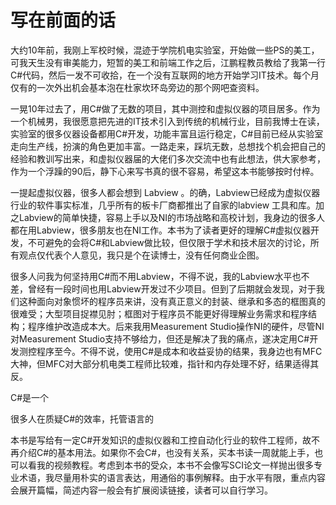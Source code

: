 # 写在前面的话

大约10年前，我刚上军校时候，混迹于学院机电实验室，开始做一些PS的美工，可我天生没有审美能力，短暂的美工和前端工作之后，江鹏程教员教给了我第一行C\#代码，然后一发不可收拾，在一个没有互联网的地方开始学习IT技术。每个月仅有的一次外出机会基本泡在杜家坎环岛旁边的那个网吧查资料。

一晃10年过去了，用C\#做了无数的项目，其中测控和虚拟仪器的项目居多。作为一个机械男，我很愿意把先进的IT技术引入到传统的机械行业，目前我博士在读，实验室的很多仪器设备都用C\#开发，功能丰富且运行稳定，C\#目前已经从实验室走向生产线，扮演的角色更加丰富。一路走来，踩坑无数，总想找个机会把自己的经验和教训写出来，和虚拟仪器届的大佬们多次交流中也有此想法，供大家参考，作为一个浮躁的90后，静下心来写书真的很不容易，希望这本书能够按时付梓。

一提起虚拟仪器，很多人都会想到 Labview 。的确，Labview已经成为虚拟仪器行业的软件事实标准，几乎所有的板卡厂商都推出了自家的labview 工具和库。加之Labview的简单快捷，容易上手以及NI的市场战略和高校计划，我身边的很多人都在用Labview，很多朋友也在NI工作。本书为了读者更好的理解C\#虚拟仪器开发，不可避免的会将C\#和Labview做比较，但仅限于学术和技术层次的讨论，所有观点仅代表个人意见，我只是个在读博士，没有任何商业企图。

很多人问我为何坚持用C\#而不用Labview，不得不说，我的Labview水平也不差，曾经有一段时间也用Labview开发过不少项目。但到了后期就会发现，对于我们这种面向对象惯坏的程序员来讲，没有真正意义的封装、继承和多态的框图真的很难受；大型项目捉襟见肘；框图对于程序员不能更好得理解业务需求和程序结构；程序维护改造成本大。后来我用Measurement Studio操作NI的硬件，尽管NI对Measurement Studio支持不够给力，但还是解决了我的痛点，遂决定用C\#开发测控程序至今。不得不说，使用C\#是成本和收益妥协的结果，我身边也有MFC大神，但MFC对大部分机电类工程师比较难，指针和内存处理不好，结果适得其反。

C\#是一个



很多人在质疑C\#的效率，托管语言的

本书是写给有一定C\#开发知识的虚拟仪器和工控自动化行业的软件工程师，故不再介绍C\#的基本用法。如果你不会C\#，也没有关系，买本书读一周就能上手，也可以看我的视频教程。考虑到本书的受众，本书不会像写SCI论文一样抛出很多专业术语，我尽量用朴实的语言表达，用通俗的事例解释。由于水平有限，重点内容会展开篇幅，简述内容一般会有扩展阅读链接，读者可以自行学习。


